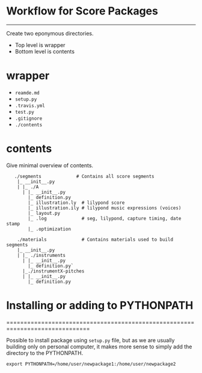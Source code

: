 # Workflow for Score Packages
-------------------------------------------------------------------------------

Create two eponymous directories. 
 + Top level is wrapper 
 + Bottom level is contents


# wrapper
 + `reamde.md`
 + `setup.py`
 + `.travis.yml`
 + `test.py`
 + `.gitignore`
 + `./contents`

# contents

Give minimal overview of contents. 
```
   ./segments             # Contains all score segments 
    |_ __init__.py
    | |_ ./A
      | |_ __init__.py
        |_ definition.py
        |_ illustration.ly  # lilypond score
        |_ illustration.ily # lilypond music expressions (voices)
        |_ layout.py
        |_ .log             # seg, lilypond, capture timing, date stamp
        |_ .optimization

    ./materials             # Contains materials used to build segments
    |_ __init__.py
    | |_ ./instruments
      | |_ __init__.py
        |_ definition.py`
      |_./instrumentX-pitches
      | |_ __init__.py
        |_ definition.py
```

# Installing or adding to PYTHONPATH
==============================================================================

Possible to install package using `setup.py` file, but as we are usually
building only on personal computer, it makes more sense to simply add the
directory to the PYTHONPATH. 

```
export PYTHONPATH=/home/user/newpackage1:/home/user/newpackage2
```


